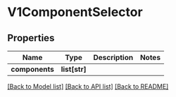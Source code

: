 # V1ComponentSelector

## Properties
Name | Type | Description | Notes
------------ | ------------- | ------------- | -------------
**components** | **list[str]** |  | 

[[Back to Model list]](../README.md#documentation-for-models) [[Back to API list]](../README.md#documentation-for-api-endpoints) [[Back to README]](../README.md)

